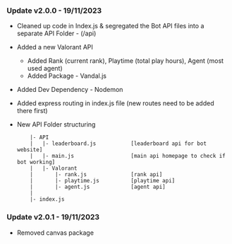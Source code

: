### Update v2.0.0 - 19/11/2023
- Cleaned up code in Index.js & segregated the Bot API files into a separate API Folder - (/api)

- Added a new Valorant API 
    - Added Rank (current rank), Playtime (total play hours), Agent (most used agent)
    - Added Package - Vandal.js

- Added Dev Dependency - Nodemon

- Added express routing in index.js file (new routes need to be added there first)

- New API Folder structuring 
    ```
        |- API
        |   |- leaderboard.js           [leaderboard api for bot website]
        |   |- main.js                  [main api homepage to check if bot working]
        |   |- Valorant 
        |       |- rank.js              [rank api]
        |       |- playtime.js          [playtime api]
        |       |- agent.js             [agent api]
        |   
        |- index.js
    ```


### Update v2.0.1 - 19/11/2023
- Removed canvas package
